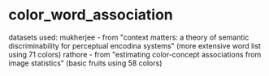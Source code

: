 # color_word_association

datasets used:
mukherjee - from "context matters: a theory of semantic discriminability for perceptual encodina systems" (more extensive word list using 71 colors)
rathore - from "estimating color-concept associations from image statistics" (basic fruits using 58 colors)